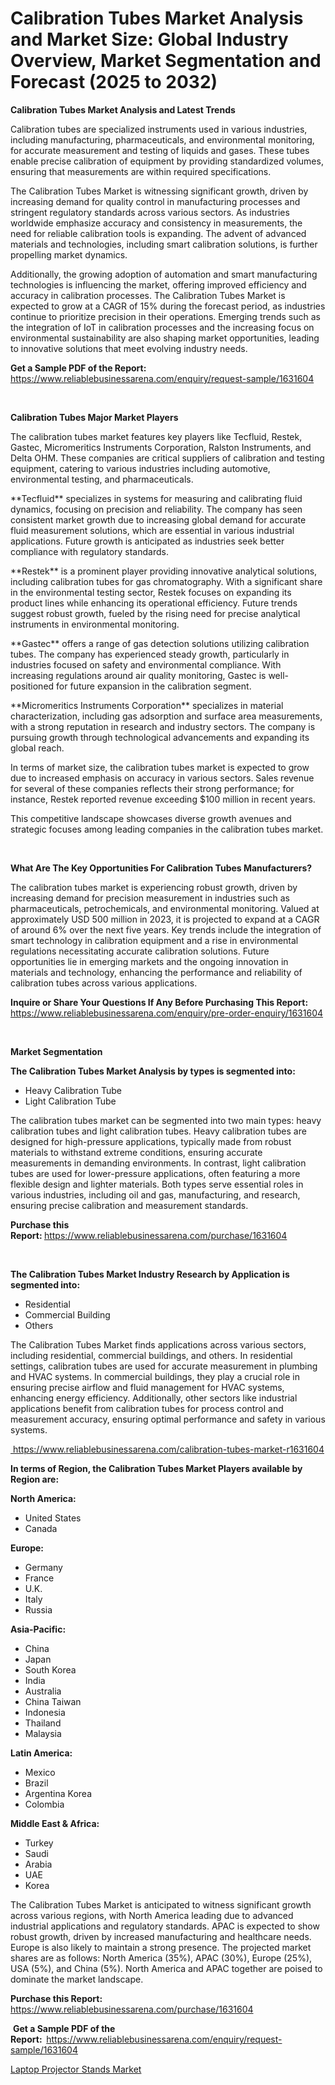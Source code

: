 <p><h1>Calibration Tubes Market Analysis and Market Size: Global Industry Overview, Market Segmentation and Forecast (2025 to 2032)</h1></p><p><strong>Calibration Tubes Market Analysis and Latest Trends</strong></p>
<p><p>Calibration tubes are specialized instruments used in various industries, including manufacturing, pharmaceuticals, and environmental monitoring, for accurate measurement and testing of liquids and gases. These tubes enable precise calibration of equipment by providing standardized volumes, ensuring that measurements are within required specifications. </p><p>The Calibration Tubes Market is witnessing significant growth, driven by increasing demand for quality control in manufacturing processes and stringent regulatory standards across various sectors. As industries worldwide emphasize accuracy and consistency in measurements, the need for reliable calibration tools is expanding. The advent of advanced materials and technologies, including smart calibration solutions, is further propelling market dynamics.</p><p>Additionally, the growing adoption of automation and smart manufacturing technologies is influencing the market, offering improved efficiency and accuracy in calibration processes. The Calibration Tubes Market is expected to grow at a CAGR of 15% during the forecast period, as industries continue to prioritize precision in their operations. Emerging trends such as the integration of IoT in calibration processes and the increasing focus on environmental sustainability are also shaping market opportunities, leading to innovative solutions that meet evolving industry needs.</p></p>
<p><strong>Get a Sample PDF of the Report:&nbsp;</strong> <a href="https://www.reliablebusinessarena.com/enquiry/request-sample/1631604?utm_campaign=2530&utm_medium=2&utm_source=Github&utm_content=ia&utm_term=21022025&utm_id=calibration-tubes">https://www.reliablebusinessarena.com/enquiry/request-sample/1631604</a></p>
<p>&nbsp;</p>
<p><strong>Calibration Tubes Major Market Players</strong></p>
<p><p>The calibration tubes market features key players like Tecfluid, Restek, Gastec, Micromeritics Instruments Corporation, Ralston Instruments, and Delta OHM. These companies are critical suppliers of calibration and testing equipment, catering to various industries including automotive, environmental testing, and pharmaceuticals.</p><p> **Tecfluid** specializes in systems for measuring and calibrating fluid dynamics, focusing on precision and reliability. The company has seen consistent market growth due to increasing global demand for accurate fluid measurement solutions, which are essential in various industrial applications. Future growth is anticipated as industries seek better compliance with regulatory standards.</p><p>**Restek** is a prominent player providing innovative analytical solutions, including calibration tubes for gas chromatography. With a significant share in the environmental testing sector, Restek focuses on expanding its product lines while enhancing its operational efficiency. Future trends suggest robust growth, fueled by the rising need for precise analytical instruments in environmental monitoring.</p><p>**Gastec** offers a range of gas detection solutions utilizing calibration tubes. The company has experienced steady growth, particularly in industries focused on safety and environmental compliance. With increasing regulations around air quality monitoring, Gastec is well-positioned for future expansion in the calibration segment.</p><p>**Micromeritics Instruments Corporation** specializes in material characterization, including gas adsorption and surface area measurements, with a strong reputation in research and industry sectors. The company is pursuing growth through technological advancements and expanding its global reach.</p><p>In terms of market size, the calibration tubes market is expected to grow due to increased emphasis on accuracy in various sectors. Sales revenue for several of these companies reflects their strong performance; for instance, Restek reported revenue exceeding $100 million in recent years.</p><p>This competitive landscape showcases diverse growth avenues and strategic focuses among leading companies in the calibration tubes market.</p></p>
<p>&nbsp;</p>
<p><strong>What Are The Key Opportunities For Calibration Tubes Manufacturers?</strong></p>
<p><p>The calibration tubes market is experiencing robust growth, driven by increasing demand for precision measurement in industries such as pharmaceuticals, petrochemicals, and environmental monitoring. Valued at approximately USD 500 million in 2023, it is projected to expand at a CAGR of around 6% over the next five years. Key trends include the integration of smart technology in calibration equipment and a rise in environmental regulations necessitating accurate calibration solutions. Future opportunities lie in emerging markets and the ongoing innovation in materials and technology, enhancing the performance and reliability of calibration tubes across various applications.</p></p>
<p><strong>Inquire or Share Your Questions If Any Before Purchasing This Report:</strong> <a href="https://www.reliablebusinessarena.com/enquiry/pre-order-enquiry/1631604?utm_campaign=2530&utm_medium=2&utm_source=Github&utm_content=ia&utm_term=21022025&utm_id=calibration-tubes">https://www.reliablebusinessarena.com/enquiry/pre-order-enquiry/1631604</a></p>
<p>&nbsp;</p>
<p><strong>Market Segmentation</strong></p>
<p><strong>The Calibration Tubes Market Analysis by types is segmented into:</strong></p>
<p><ul><li>Heavy Calibration Tube</li><li>Light Calibration Tube</li></ul></p>
<p><p>The calibration tubes market can be segmented into two main types: heavy calibration tubes and light calibration tubes. Heavy calibration tubes are designed for high-pressure applications, typically made from robust materials to withstand extreme conditions, ensuring accurate measurements in demanding environments. In contrast, light calibration tubes are used for lower-pressure applications, often featuring a more flexible design and lighter materials. Both types serve essential roles in various industries, including oil and gas, manufacturing, and research, ensuring precise calibration and measurement standards.</p></p>
<p><strong>Purchase this Report:&nbsp;</strong><a href="https://www.reliablebusinessarena.com/purchase/1631604?utm_campaign=2530&utm_medium=2&utm_source=Github&utm_content=ia&utm_term=21022025&utm_id=calibration-tubes">https://www.reliablebusinessarena.com/purchase/1631604</a></p>
<p>&nbsp;</p>
<p><strong>The Calibration Tubes Market Industry Research by Application is segmented into:</strong></p>
<p><ul><li>Residential</li><li>Commercial Building</li><li>Others</li></ul></p>
<p><p>The Calibration Tubes Market finds applications across various sectors, including residential, commercial buildings, and others. In residential settings, calibration tubes are used for accurate measurement in plumbing and HVAC systems. In commercial buildings, they play a crucial role in ensuring precise airflow and fluid management for HVAC systems, enhancing energy efficiency. Additionally, other sectors like industrial applications benefit from calibration tubes for process control and measurement accuracy, ensuring optimal performance and safety in various systems.</p></p>
<p><a href="https://www.reliablebusinessarena.com/calibration-tubes-market-r1631604?utm_campaign=2530&utm_medium=2&utm_source=Github&utm_content=ia&utm_term=21022025&utm_id=calibration-tubes">&nbsp;https://www.reliablebusinessarena.com/calibration-tubes-market-r1631604</a></p>
<p><strong>In terms of Region, the Calibration Tubes Market Players available by Region are:</strong></p>
<p>
    <p> <strong> North America: </strong>
        <ul>
            <li>United States</li>
            <li>Canada</li>
        </ul>
        </p> 
    <p> <strong> Europe: </strong>
        <ul>
            <li>Germany</li>
            <li>France</li>
            <li>U.K.</li>
            <li>Italy</li>
            <li>Russia</li>
        </ul>
        </p> 
    <p> <strong> Asia-Pacific: </strong>
        <ul>
            <li>China</li>
            <li>Japan</li>
            <li>South Korea</li>
            <li>India</li>
            <li>Australia</li>
            <li>China Taiwan</li>
            <li>Indonesia</li>
            <li>Thailand</li>
            <li>Malaysia</li>
        </ul>
        </p> 
    <p> <strong> Latin America: </strong>
        <ul>
            <li>Mexico</li>
            <li>Brazil</li>
            <li>Argentina Korea</li>
            <li>Colombia</li>
        </ul>
        </p> 
    <p> <strong> Middle East & Africa: </strong>
        <ul>
            <li>Turkey</li>
            <li>Saudi</li>
            <li>Arabia</li>
            <li>UAE</li>
            <li>Korea</li>
        </ul>
    </p>
    </p>
<p><p>The Calibration Tubes Market is anticipated to witness significant growth across various regions, with North America leading due to advanced industrial applications and regulatory standards. APAC is expected to show robust growth, driven by increased manufacturing and healthcare needs. Europe is also likely to maintain a strong presence. The projected market shares are as follows: North America (35%), APAC (30%), Europe (25%), USA (5%), and China (5%). North America and APAC together are poised to dominate the market landscape.</p></p>
<p><strong>Purchase this Report: </strong><a href="https://www.reliablebusinessarena.com/purchase/1631604?utm_campaign=2530&utm_medium=2&utm_source=Github&utm_content=ia&utm_term=21022025&utm_id=calibration-tubes">https://www.reliablebusinessarena.com/purchase/1631604</a></p>
<p>&nbsp;<strong>Get a Sample PDF of the Report:&nbsp;&nbsp;</strong><a href="https://www.reliablebusinessarena.com/enquiry/request-sample/1631604?utm_campaign=2530&utm_medium=2&utm_source=Github&utm_content=ia&utm_term=21022025&utm_id=calibration-tubes">https://www.reliablebusinessarena.com/enquiry/request-sample/1631604</a></p>
<p><strong></strong></p>
<p><p><a href="https://github.com/gdfhhhj/Market-Research-Report-List-7/blob/main/laptop-projector-stands-market.md?utm_campaign=2530&utm_medium=2&utm_source=Github&utm_content=ia&utm_term=21022025&utm_id=calibration-tubes">Laptop Projector Stands Market</a></p></p>